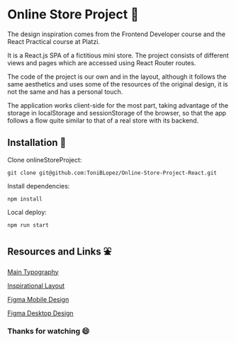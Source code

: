 # Online Store Project :convenience_store:
The design inspiration comes from the Frontend Developer course and the React Practical course at Platzi.

It is a React.js SPA of a fictitious mini store. The project consists of different views and pages which are accessed using React Router routes.

The code of the project is our own and in the layout, although it follows the same aesthetics and uses some of the resources of the original design, it is not the same and has a personal touch.

The application works client-side for the most part, taking advantage of the storage in localStorage and sessionStorage of the browser, so that the app follows a flow quite similar to that of a real store with its backend.

## Installation :electric_plug:
Clone onlineStoreProject:
```
git clone git@github.com:ToniBLopez/Online-Store-Project-React.git
 ```

Install dependencies:
```
npm install
```

Local deploy:
```
npm run start
```

## Resources and Links :fountain:
[Main Typography](http://google-webfonts-helper.herokuapp.com/fonts/quicksand?subsets=latin "Quicksand")

[Inspirational Layout](https://github.com/platzi/curso-frontend-developer-practico)

[Figma Mobile Design](https://www.figma.com/proto/bcEVujIzJj5PNIWwF9pP2w/Platzi_YardSale?node-id=0%3A719&amp%3Bscaling=scale-down&amp%3Bpage-id=0%3A1&amp%3Bstarting-point-node-id=0%3A719)

[Figma Desktop Design](https://www.figma.com/proto/bcEVujIzJj5PNIWwF9pP2w/Platzi_YardSale?node-id=5%3A2808[%E2%80%A6]ing=scale-down&amp;page-id=0%3A998&amp;starting-point-node-id=5%3A2808)

### Thanks for watching :smile: